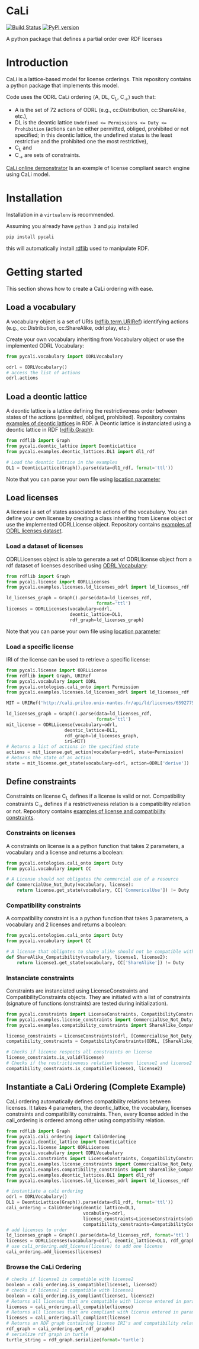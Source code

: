 # CaLi

[![Build Status](https://travis-ci.com/benjimor/CaLi.svg?branch=master)](https://travis-ci.com/benjimor/CaLi)
[![PyPI version](https://badge.fury.io/py/pycali.svg)](https://badge.fury.io/py/pycali)

A python package that defines a partial order over RDF licenses

# Introduction

CaLi is a lattice-based model for license orderings. This repository contains a python package that implements this model.


Code uses the ODRL CaLi ordering ⟨A, DL, C<sub>L</sub>, C<sub>→</sub>⟩ such that:
* A is the set of 72 actions of ODRL (e.g., cc:Distribution, cc:ShareAlike, etc.),
* DL is the deontic lattice `Undefined <= Permissions <= Duty <= Prohibition` (actions can be either permitted, obliged, prohibited or not specified; in this deontic lattice, the undefined status is the least restrictive and the prohibited one the most restrictive),
* C<sub>L</sub> and
* C<sub>→</sub> are sets of constraints.

[CaLi online demonstrator](http://cali.priloo.univ-nantes.fr/) Is an exemple of 
license compliant search engine using CaLi model.

# Installation

Installation in a `virtualenv` is recommended.

Assuming you already have `python 3` and `pip` installed

```bash
pip install pycali
```

this will automatically install [rdflib](https://github.com/RDFLib/rdflib) used to manipulate RDF.

# Getting started

This section shows how to create a CaLi ordering with ease.

## Load a vocabulary

A vocabulary object is a set of URIs ([rdflib.term.URIRef](https://rdflib.readthedocs.io/en/stable/rdf_terms.html#urirefs)) identifying actions (e.g., cc:Distribution, cc:ShareAlike, odrl:play, etc.)

Create your own vocabulary inheriting from Vocabulary object or
use the implemented ODRL Vocabulary:

```python
from pycali.vocabulary import ODRLVocabulary

odrl = ODRLVocabulary()
# access the list of actions
odrl.actions
```

## Load a deontic lattice

A deontic lattice is a lattice defining the restrictiveness order between states of the 
actions (permitted, obliged, prohibited).
Repository contains [examples of deontic lattices](https://github.com/benjimor/CaLi/tree/master/pycali/examples/deontic_lattices) in RDF.
A Deontic lattice is instanciated using a deontic lattice in RDF ([rdflib.Graph](https://rdflib.readthedocs.io/en/stable/apidocs/rdflib.html?highlight=graph#rdflib.graph.Graph)):

```python
from rdflib import Graph
from pycali.deontic_lattice import DeonticLattice
from pycali.examples.deontic_lattices.DL1 import dl1_rdf

# Load the deontic lattice in the examples
DL1 = DeonticLattice(Graph().parse(data=dl1_rdf, format='ttl'))
```
Note that you can parse your own file using [location parameter](https://rdflib.readthedocs.io/en/stable/apidocs/rdflib.html?highlight=graph#rdflib.graph.Graph.parse)

## Load licenses

A license i a set of states associated to actions of the vocabulary.
You can define your own license by creating a class inheriting from License object or 
use the implemented ODRLLicense object.
Repository contains [examples of ODRL licenses dataset](https://github.com/benjimor/CaLi/tree/master/pycali/examples/licenses).

### Load a dataset of licenses

ODRLLicenses object is able to generate a set of ODRLlicense object from a rdf dataset of licenses
described using [ODRL Vocabulary](https://www.w3.org/TR/odrl-vocab/):


```python
from rdflib import Graph
from pycali.license import ODRLLicenses
from pycali.examples.licenses.ld_licenses_odrl import ld_licenses_rdf

ld_licenses_graph = Graph().parse(data=ld_licenses_rdf,
                                  format='ttl')
licenses = ODRLLicenses(vocabulary=odrl,
                        deontic_lattice=DL1,
                        rdf_graph=ld_licenses_graph)
```
Note that you can parse your own file using [location parameter](https://rdflib.readthedocs.io/en/stable/apidocs/rdflib.html?highlight=graph#rdflib.graph.Graph.parse)

### Load a specific license

IRI of the license can be used to retrieve a specific license:

```python
from pycali.license import ODRLLicense
from rdflib import Graph, URIRef
from pycali.vocabulary import ODRL
from pycali.ontologies.cali_onto import Permission
from pycali.examples.licenses.ld_licenses_odrl import ld_licenses_rdf

MIT = URIRef('http://cali.priloo.univ-nantes.fr/api/ld/licenses/65927752496731336041529177465061342556133156838395276')

ld_licenses_graph = Graph().parse(data=ld_licenses_rdf,
                                  format='ttl')
mit_license = ODRLLicense(vocabulary=odrl,
                      deontic_lattice=DL1,
                      rdf_graph=ld_licenses_graph,
                      iri=MIT)
# Returns a list of actions in the specified state
actions = mit_license.get_action(vocabulary=odrl, state=Permission)
# Returns the state of an action
state = mit_license.get_state(vocabulary=odrl, action=ODRL['derive'])
```

## Define constraints

Constraints on license C<sub>L</sub> defines if a license is valid or not. Compatibility constraints C<sub>→</sub>
defines if a restrictiveness relation is a compatibility relation or not.
Repository contains [examples of license and compatibility constraints](https://github.com/benjimor/CaLi/tree/master/pycali/examples).

### Constraints on licenses

A constraints on license is a a python function that takes 2 parameters,
a vocabulary and a license and returns a boolean:

```python
from pycali.ontologies.cali_onto import Duty
from pycali.vocabulary import CC

# A License should not obligates the commercial use of a resource
def CommercialUse_Not_Duty(vocabulary, license):
    return license.get_state(vocabulary, CC['CommericalUse']) != Duty
```

### Compatibility constraints

A compatibility constraint is a a python function that takes 3 parameters, a vocabulary and 2 licenses
and returns a boolean:

```python
from pycali.ontologies.cali_onto import Duty
from pycali.vocabulary import CC

# A license that obligates to share alike should not be compatible with another license
def ShareAlike_Compatibility(vocabulary, license1, license2):
    return license1.get_state(vocabulary, CC['ShareAlike']) != Duty
```

### Instanciate constraints

Constraints are instanciated using LicenseConstraints and CompatibilityConstraints objects.
They are initiated with a list of constraints (signature of functions (onstraints) are tested during initialization).

```python
from pycali.constraints import LicenseConstraints, CompatibilityConstraints
from pycali.examples.license_constraints import CommercialUse_Not_Duty, ShareAlike_Not_Prohibition, CommercialUse_Include_Use
from pycali.examples.compatibility_constraints import ShareAlike_Compatibility, DerivativeWorks_Compatibility

license_constraints = LicenseConstraints(odrl, [CommercialUse_Not_Duty, ShareAlike_Not_Prohibition, CommercialUse_Include_Use])
compatibility_constraints = CompatibilityConstraints(ODRL, [ShareAlike_Compatibility, DerivativeWorks_Compatibility])

# Checks if license respects all constraints on license
license_constraints.is_valid(license)
# Checks if the restrictiveness relation between license1 and license2 repects all compatibility relations
compatibility_constraints.is_compatible(license1, license2)
```

## Instantiate a CaLi Ordering (Complete Example)

CaLi ordering automatically defines compatibility relations between licenses.
It takes 4 parameters, the deontic_lattice, the vocabulary, licenses constraints and compatibility constraints.
Then, every license added in the cali_ordering is ordered among other using compatibility relation.

```python
from rdflib import Graph
from pycali.cali_ordering import CaliOrdering
from pycali.deontic_lattice import DeonticLattice
from pycali.license import ODRLLicenses
from pycali.vocabulary import ODRLVocabulary
from pycali.constraints import LicenseConstraints, CompatibilityConstraints
from pycali.examples.license_constraints import CommercialUse_Not_Duty, ShareAlike_Not_Prohibition, CommercialUse_Include_Use
from pycali.examples.compatibility_constraints import ShareAlike_Compatibility, DerivativeWorks_Compatibility
from pycali.examples.deontic_lattices.DL1 import dl1_rdf
from pycali.examples.licenses.ld_licenses_odrl import ld_licenses_rdf

# instantiate a cali ordering
odrl = ODRLVocabulary()
DL1 = DeonticLattice(Graph().parse(data=dl1_rdf, format='ttl'))
cali_ordering = CaliOrdering(deontic_lattice=DL1,
                             vocabulary=odrl,
                             license_constraints=LicenseConstraints(odrl, [CommercialUse_Not_Duty, ShareAlike_Not_Prohibition, CommercialUse_Include_Use]),
                             compatibility_constraints=CompatibilityConstraints(odrl, [ShareAlike_Compatibility, DerivativeWorks_Compatibility]))
# add licenses to order
ld_licenses_graph = Graph().parse(data=ld_licenses_rdf, format='ttl')
licenses = ODRLLicenses(vocabulary=odrl, deontic_lattice=DL1, rdf_graph=ld_licenses_graph)
# use cali_ordering.add_license(license) to add one license
cali_ordering.add_licenses(licenses)
```

### Browse the CaLi Ordering

```python
# checks if license1 is compatible with license2
boolean = cali_ordering.is_compatible(license1, license2)
# checks if license2 is compatible with license1
boolean = cali_ordering.is_compliant(license1, license2)
# Returns all licenses that are compatible with license entered in parameter
licenses = cali_ordering.all_compatible(license)
# Returns all licenses that are compliant with license entered in parameter
licenses = cali_ordering.all_compliant(license)
# Returns an RDF graph containing license IRI's and compatibility relations
rdf_graph = cali_ordering.get_rdf_graph()
# serialize rdf graph in turtle
turtle_string = rdf_graph.serialize(format='turtle')
```